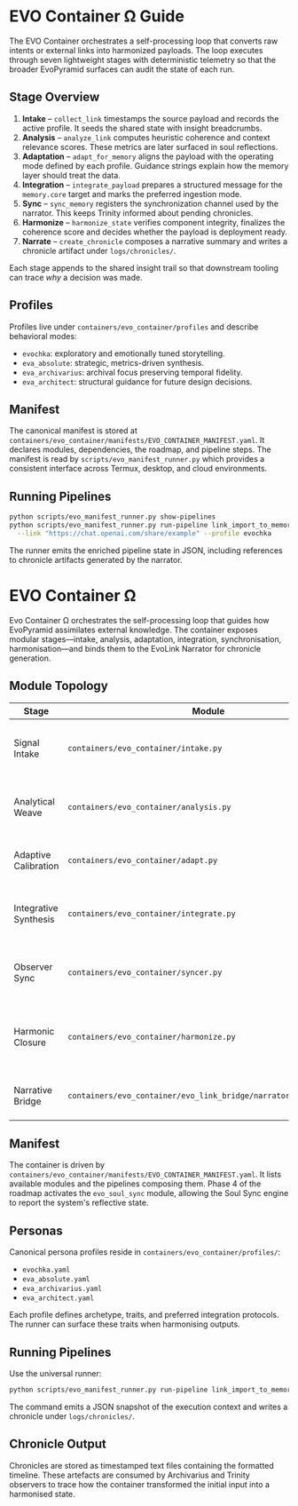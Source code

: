 # EVO Container Ω Guide

The EVO Container orchestrates a self-processing loop that converts raw
intents or external links into harmonized payloads. The loop executes
through seven lightweight stages with deterministic telemetry so that the
broader EvoPyramid surfaces can audit the state of each run.

## Stage Overview

1. **Intake** – `collect_link` timestamps the source payload and records the
   active profile. It seeds the shared state with insight breadcrumbs.
2. **Analysis** – `analyze_link` computes heuristic coherence and context
   relevance scores. These metrics are later surfaced in soul reflections.
3. **Adaptation** – `adapt_for_memory` aligns the payload with the operating
   mode defined by each profile. Guidance strings explain how the memory layer
   should treat the data.
4. **Integration** – `integrate_payload` prepares a structured message for the
   `memory.core` target and marks the preferred ingestion mode.
5. **Sync** – `sync_memory` registers the synchronization channel used by the
   narrator. This keeps Trinity informed about pending chronicles.
6. **Harmonize** – `harmonize_state` verifies component integrity, finalizes
   the coherence score and decides whether the payload is deployment ready.
7. **Narrate** – `create_chronicle` composes a narrative summary and writes a
   chronicle artifact under `logs/chronicles/`.

Each stage appends to the shared insight trail so that downstream tooling can
trace *why* a decision was made.

## Profiles

Profiles live under `containers/evo_container/profiles` and describe behavioral
modes:

- `evochka`: exploratory and emotionally tuned storytelling.
- `eva_absolute`: strategic, metrics-driven synthesis.
- `eva_archivarius`: archival focus preserving temporal fidelity.
- `eva_architect`: structural guidance for future design decisions.

## Manifest

The canonical manifest is stored at
`containers/evo_container/manifests/EVO_CONTAINER_MANIFEST.yaml`. It declares
modules, dependencies, the roadmap, and pipeline steps. The manifest is read by
`scripts/evo_manifest_runner.py` which provides a consistent interface across
Termux, desktop, and cloud environments.

## Running Pipelines

```bash
python scripts/evo_manifest_runner.py show-pipelines
python scripts/evo_manifest_runner.py run-pipeline link_import_to_memory \
  --link "https://chat.openai.com/share/example" --profile evochka
```

The runner emits the enriched pipeline state in JSON, including references to
chronicle artifacts generated by the narrator.
# EVO Container Ω

Evo Container Ω orchestrates the self-processing loop that guides how EvoPyramid
assimilates external knowledge. The container exposes modular stages—intake,
analysis, adaptation, integration, synchronisation, harmonisation—and binds them
to the EvoLink Narrator for chronicle generation.

## Module Topology

| Stage | Module | Purpose |
| --- | --- | --- |
| Signal Intake | `containers/evo_container/intake.py` | Capture raw payloads and persona context. |
| Analytical Weave | `containers/evo_container/analysis.py` | Derive hypotheses from the captured signal. |
| Adaptive Calibration | `containers/evo_container/adapt.py` | Translate insights into actionable directives. |
| Integrative Synthesis | `containers/evo_container/integrate.py` | Blend directives with memory channels. |
| Observer Sync | `containers/evo_container/syncer.py` | Align observers such as Trinity or Archivarius. |
| Harmonic Closure | `containers/evo_container/harmonize.py` | Produce a unified summary for downstream rituals. |
| Narrative Bridge | `containers/evo_container/evo_link_bridge/narrator/processor.py` | Convert timelines into Evo chronicles. |

## Manifest

The container is driven by `containers/evo_container/manifests/EVO_CONTAINER_MANIFEST.yaml`.
It lists available modules and the pipelines composing them. Phase 4 of the
roadmap activates the `evo_soul_sync` module, allowing the Soul Sync engine to
report the system's reflective state.

## Personas

Canonical persona profiles reside in `containers/evo_container/profiles/`:

- `evochka.yaml`
- `eva_absolute.yaml`
- `eva_archivarius.yaml`
- `eva_architect.yaml`

Each profile defines archetype, traits, and preferred integration protocols. The
runner can surface these traits when harmonising outputs.

## Running Pipelines

Use the universal runner:

```bash
python scripts/evo_manifest_runner.py run-pipeline link_import_to_memory --link "https://example" --profile evochka
```

The command emits a JSON snapshot of the execution context and writes a chronicle
under `logs/chronicles/`.

## Chronicle Output

Chronicles are stored as timestamped text files containing the formatted
timeline. These artefacts are consumed by Archivarius and Trinity observers to
trace how the container transformed the initial input into a harmonised state.
